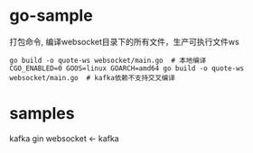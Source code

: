 # go-sample
打包命令, 编译websocket目录下的所有文件，生产可执行文件ws
```shell
go build -o quote-ws websocket/main.go  # 本地编译
CGO_ENABLED=0 GOOS=linux GOARCH=amd64 go build -o quote-ws websocket/main.go  # kafka依赖不支持交叉编译
```

# samples
kafka
gin
websocket <- kafka
